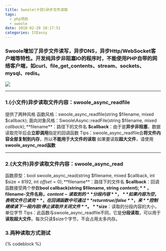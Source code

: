 ```yaml
---
title: Swoole(十四)异步文件读取
tags:
  - php项目
  - swoole
date: 2018-02-20 18:17:51
categories: ItEassy
---
```

### Swoole增加了异步文件读写，异步DNS，异步Http/WebSocket客户端等特性。开发纯异步非阻塞IO的程序时，不能使用PHP自带的网络客户端，如curl、file_get_contents、stream、sockets、mysql、redis。
![](/images/swoole.jpg)

---
### 1.(小文件)异步读取文件内容：swoole_async_readfile
提供了两种风格
函数风格：swoole_async_readfile(string $filename, mixed $callback);
面向对象风格：Swoole\Async::readFile(string $filename, mixed $callback);
**$filename**：路径下的文件名
**$callback**：由于是**异步非阻塞**，数据读取完毕后会**立即调用**指定的回调函数
Tips：swoole_async_readfile会**将文件内容全部复制到内存**，所以**不能用于大文件的读取**
如果要读取**超大文件**，请使用**swoole_async_read函数**

---
### 2.(大文件)异步读取文件内容：swoole_async_read
函数原型：bool swoole_async_read(string $filename, mixed $callback, int $size = 8192, int $offset = 0);
**$filename**：路径下的文件名
**$callback**：回调函数接受两个参数**bool callback(string $filename, string $content);**，$filename-文件名称，$content-读取到的**分段内容**，**如果内容为空，表明文件已读完**，在回调函数中可通过**return true/false**，来**控制继续读下一段内容/停止读取并关闭文件**。
**$size**：读取的分段内容的大小，单位字节
Tips：此函数与swoole_async_readfile不同，它是**分段读取**，可以用于**读取超大文件**。每次只读$size个字节，不会占用太多内存。

### 3.两种读取方式测试
{% codeblock %}
<?php

echo "swoole_async_readfile \n";

//readFile读取
swoole_async_readfile(__DIR__."/testFile.txt", function($filename, $content) {
     echo "swoole_async_readfile-[$filename] : $content \n";
});

echo "swoole_async_read \n";

//read读取
swoole_async_read(__DIR__."/testFile.txt", function($filename, $content) {
     if($content){
     	echo "swoole_async_read-[$filename] : $content \n";
     	return true;
     }else{
     	return false;
     }
     
});
{% endcodeblock %}
上传脚本和测试文本到服务器可以看到
![](/images/swoole140.png)
由于是**异步读取**，两个echo都在文件读取之前输出出来了，之后就是两个文件读取内容的打印






